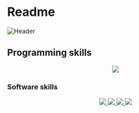 # Readme 




![Header](././[github-header-image.png])


  
<h2> Programming skills  </h1>
 <p align="center">
  <a href="https://skillicons.dev">
    <img src="https://skillicons.dev/icons?i=html,css,js,php,nodejs" />
  </a>
</p>


<h3> Software skills </h3>

 <p align="center">
  <a href="https://skillicons.dev">
    <img src="https://skillicons.dev/icons?i=react"> <img src="https://skillicons.dev/icons?i=ae"> <img src="https://skillicons.dev/icons?i=pr"> <img src="https://skillicons.dev/icons?i=ps">
  </a>
</p>


  
  </details>
  
  
  

  
  


